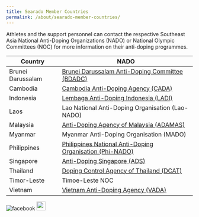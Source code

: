 ```yaml
---
title: Searado Member Countries
permalink: /about/searado-member-countries/
---
```

Athletes and the support personnel can contact the respective Southeast Asia National Anti-Doping Organizations (NADO) or National Olympic Committees (NOC) for more information on their anti-doping programmes.

| Country  | NADO |
| --- | --- |
| Brunei Darussalam  | [Brunei Darussalam Anti-Doping Committee (BDADC)](http://www.kkbs.gov.bn/BDADC/Introduction.aspx)  |
| Cambodia  | [Cambodia Anti-Doping Agency (CADA)](http://cada.gov.kh)  |
| Indonesia  | [Lembaga Anti-Doping Indonesia (LADI)](https://antidoping.id/)  |
| Laos  | Lao National Anti-Doping Organisation  (Lao-NADO)  |
| Malaysia  | [Anti-Doping Agency of Malaysia (ADAMAS)](http://www.adamas.gov.my/en/)  |
| Myanmar  | Myanmar Anti-Doping Organisation (MADO)  |
| Philippines  | [Philippines National Anti-Doping Organisation (Phi-NADO)](https://phinado.psc.gov.ph)  |
| Singapore  | [Anti-Doping Singapore (ADS)](https://www.sportsingapore.gov.sg/athletes-coaches/anti-doping-singapore)  |
| Thailand  | [Doping Control Agency of Thailand (DCAT)](http://www.dcat.in.th/EN/Home/HOME/Index/0?AspxAutoDetectCookieSupport=1)  |
| Timor-Leste  | Timoe-Leste NOC  |
| Vietnam  | [Vietnam Anti-Doping Agency (VADA)](http://www.vada.org.vn/)  |

![facebook](https://i.ibb.co/vjKKsp5/facebook.png)
<img src="https://i.ibb.co/vjKKsp5/facebook.png" height="24">
